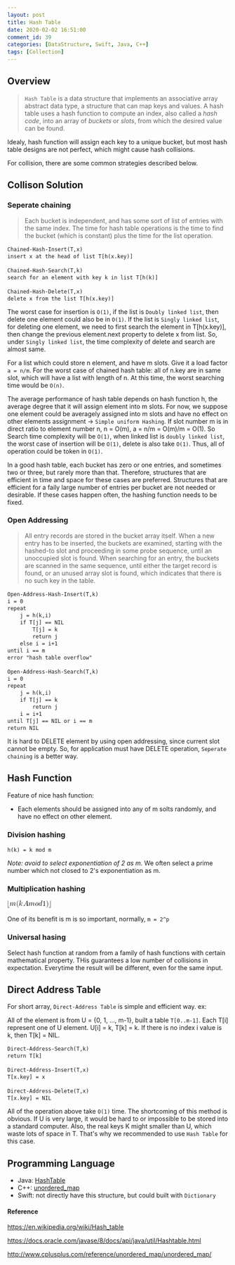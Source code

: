 ```yaml
---
layout: post
title: Hash Table
date: 2020-02-02 16:51:00
comment_id: 39
categories: [DataStructure, Swift, Java, C++]
tags: [Collection]
---
```


## Overview

> `Hash Table` is a data structure that implements an associative array abstract data type, a structure that can map keys and values. A hash table uses a hash function to compute an index, also called a *hash code*, into an array of *buckets* or *slots*, from which the desired value can be found.

Idealy, hash function will assign each key to a unique bucket, but most hash table designs are not perfect, which might cause hash collisions.

For collision, there are some common strategies described below.

## Collison Solution

### Seperate chaining

> Each bucket is independent, and has some sort of list of entries with the same index. The time for hash table operations is the time to find the bucket (which is constant) plus the time for the list operation.

```
Chained-Hash-Insert(T,x)
insert x at the head of list T[h(x.key)]

Chained-Hash-Search(T,k)
search for an element with key k in list T[h(k)]

Chained-Hash-Delete(T,x)
delete x from the list T[h(x.key)]
```

The worst case for insertion is `O(1)`, if the list is `Doubly linked list`, then delete one element could also be in `O(1)`. If the list is `Singly linked list`, for deleting one element, we need to first search the element in T[h(x.key)], then change the previous element.next property to delete x from list. So, under `Singly linked list`, the time complexity of delete and search are almost same.

For a list which could store n element, and have m slots. Give it a load factor `a = n/m`. For the worst case of chained hash table: all of n.key are in same slot, which will have a list with length of n. At this time, the worst searching time would be `O(n)`.

The average performance of hash table depends on hash function h, the average degree that it will assign element into m slots. For now, we suppose one element could be averagely assigned into m slots and have no effect on other elements assignment -> `Simple uniform Hashing`. If slot number m is in direct ratio to element number n, n = O(m), a = n/m = O(m)/m = O(1). So Search time complexity will be `O(1)`, when linked list is `doubly linked list`, the worst case of insertion will be `O(1)`, delete is also take `O(1)`. Thus, all of operation could be token in `O(1)`.
 
In a good hash table, each bucket has zero or one entries, and sometimes two or three, but rarely more than that. Therefore, structures that are efficient in time and space for these cases are preferred. Structures that are efficient for a faily large number of entries per bucket are not needed or desirable. If these cases happen often, the hashing function needs to be fixed.

### Open Addressing

> All entry records are stored in the bucket array itself. When a new entry has to be inserted, the buckets are examined, starting with the hashed-to slot and proceeding in some probe sequence, until an unoccupied slot is found. When searching for an entry, the buckets are scanned in the same sequence, until either the target record is found, or an unused array slot is found, which indicates that there is no such key in the table.

```
Open-Address-Hash-Insert(T,k)
i = 0
repeat
    j = h(k,i)
    if T[j] == NIL
        T[j] = k
        return j
    else i = i+1
until i == m
error "hash table overflow"

Open-Address-Hash-Search(T,k)
i = 0
repeat
    j = h(k,i)
    if T[j] == k
        return j
    i = i+1
until T[j] == NIL or i == m
return NIL
```

It is hard to DELETE element by using open addressing, since current slot cannot be empty. So, for application must have DELETE operation, `Seperate chaining` is a better way. 

## Hash Function

Feature of nice hash function:

- Each elements should be assigned into any of m solts randomly, and have no effect on other element.

### Division hashing

```
h(k) = k mod m
```

*Note: avoid to select exponentiation of 2 as m.* We often select a prime number which not closed to 2's exponentiation as m.

### Multiplication hashing

![multiplicationhashing](/images/2020-02-02-Hash-Table/multiplicationhashing.png#simulator)

One of its benefit is m is so important, normally, `m = 2^p`

### Universal hasing

Select hash function at random from a family of hash functions with certain mathematical property. THis guarantees a low number of collisions in expectation. Everytime the result will be different, even for the same input.

## Direct Address Table

For short array, `Direct-Address Table` is simple and efficient way. ex: 

All of the element is from U = {0, 1, ..., m-1}, built a table `T[0..m-1]`. Each T[i] represent one of U element. U[i] = k, T[k] = k.
If there is no index i value is k, then T[k] = NIL.

```
Direct-Address-Search(T,k)
return T[k]

Direct-Address-Insert(T,x)
T[x.key] = x

Direct-Address-Delete(T,x)
T[x.key] = NIL
```

All of the operation above take `O(1)` time. The shortcoming of this method is obvious. If U is very large, it would be hard to or impossible to be stored into a standard computer. Also, the real keys K might smaller than U, which waste lots of space in T. That's why we recommended to use `Hash Table` for this case.

## Programming Language

- Java: [HashTable](https://docs.oracle.com/javase/8/docs/api/java/util/Hashtable.html)
- C++: [unordered_map](http://www.cplusplus.com/reference/unordered_map/unordered_map/)
- Swift: not directly have this structure, but could built with `Dictionary`

#### Reference

<https://en.wikipedia.org/wiki/Hash_table>

<https://docs.oracle.com/javase/8/docs/api/java/util/Hashtable.html>

<http://www.cplusplus.com/reference/unordered_map/unordered_map/>
